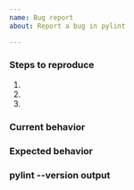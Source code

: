 ```yaml
---
name: Bug report
about: Report a bug in pylint

---
```


<!--
  Hi there! Thank you for discovering and submitting an issue.

  Before you submit this, make sure that the issue doesn't already exist
  or if it is not closed.
-->

### Steps to reproduce
1.
2.
3.

### Current behavior


### Expected behavior


### pylint --version output

